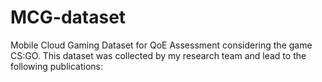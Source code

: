# MCG-dataset
Mobile Cloud Gaming Dataset for QoE Assessment considering the game CS:GO. This dataset was collected by my research team and lead to the following publications: 
